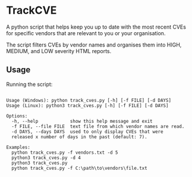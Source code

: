 # TrackCVE

A python script that helps keep you up to date with the most recent CVEs for specific vendors that are relevant to you or your organisation.

The script filters CVEs by vendor names and organises them into HIGH, MEDIUM, and LOW severity HTML reports.

## Usage
Running the script:
```

Usage (Windows): python track_cves.py [-h] [-f FILE] [-d DAYS]
Usage (Linux): python3 track_cves.py [-h] [-f FILE] [-d DAYS]

Options:
  -h, --help            show this help message and exit
  -f FILE, --file FILE  text file from which vendor names are read.
  -d DAYS, --days DAYS  used to only display CVEs that were
  released x number of days in the past (default: 7).

Examples:
  python track_cves.py -f vendors.txt -d 5
  python3 track_cves.py -d 4
  python3 track_cves.py
  python track_cves.py -f C:\path\to\vendors\file.txt
  ```
